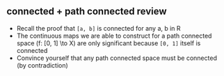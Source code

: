 
## connected + path connected review

* Recall the proof that `[a, b]` is connected for any a, b in R
* The continuous maps we are able to construct for a path connected space (f: [0, 1] \to X) are only significant because `[0, 1]` itself is connected
* Convince yourself that any path connected space must be connected (by contradiction)
